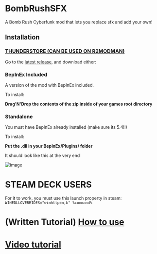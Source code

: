 # BombRushSFX
A Bomb Rush Cyberfunk mod that lets you replace sfx and add your own!

## Installation

### [THUNDERSTORE (CAN BE USED ON R2MODMAN)](https://thunderstore.io/c/bomb-rush-cyberfunk/p/Kade/BombRushSFX/)

Go to the [latest release](https://github.com/Kade-github/BombRushSFX/releases/latest), and download either:

### BepInEx Included

A version of the mod with BepInEx included.

To install:

**Drag'N'Drop the contents of the zip inside of your games root directory**

### Standalone

You must have BepInEx already installed (make sure its 5.4!!)

To install:

**Put the .dll in your BepInEx/Plugins/ folder**

It should look like this at the very end

![image](https://github.com/Kade-github/BombRushRadio/assets/26305836/46ca5d9f-d041-44ee-9ffb-a969f357fa00)

# STEAM DECK USERS

For it to work, you must use this launch property in steam: `WINEDLLOVERRIDES="winhttp=n,b" %command%`

# (Written Tutorial) [How to use](https://github.com/Kade-github/BombRushSFX/blob/main/Tutorial.MD)

# [Video tutorial](https://www.youtube.com/watch?v=jKoo8yNCMR8)
